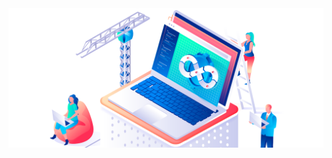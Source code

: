 <img align="center" src="https://github.com/AlexRoman777/AlexRoman777/blob/stats/images/devops.png" alt="DevOps" />
